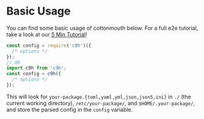 # Basic Usage

You can find some basic usage of cottonmouth below. For a full e2e tutorial, take a look at our [5 Min Tutorial](/docs/tutorial/)!

```js
const config = require('c9h')({
  /* options */
});
// OR
import c9h from 'c9h';
const config = c9h({
  /* options */
});
```

This will look for `your-package.{toml,yaml,yml,json,json5,ini}` in `./` (the current working directory), `/etc/your-package/`, and `$HOME/.your-package/`, and store the parsed config in the `config` variable.
